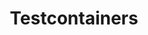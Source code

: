 ---
title: Testcontainers
sections:
  - partial: hero-banner
    title: Unit tests with real dependencies
    description: Testcontainers is an opensource framework for providing lightweight, throwaway instances of common databases, Selenium web browsers, or anything else that can run in a Docker container.
  - partial: code-examples
    small_title: How it works
    title: Test dependencies as code
    description: |
      No more need for mocks or complicated environment configurations. Define your test dependencies as containers that will be created when your tests are run and then deleted.

      With support for many languages and testing frameworks, all you need is Docker.
    examples:
      - id: java
        label: Java
        code: |
          ```
          @Container
          public GenericContainer redis = new GenericContainer("redis:5.0.3-alpine")
            .withExposedPorts(6379);
          ```
      - id: go
        label: Go
        code: |
          ```
          req := testcontainers.ContainerRequest{
            Image:        "redis:latest",
            ExposedPorts: []string{"6379/tcp"},
            WaitingFor:   wait.ForLog("Ready to accept connections"),
          }
          ```
      - id: dotnet
        label: .NET
        code: |
          ```
          var _container = new TestcontainersBuilder<TestcontainersContainer>()
            .WithImage("alpine")
            .WithEntrypoint("top")
            .Build();
          ```
      - id: python
        label: Python
        code: |
          ```
          with PostgresContainer("postgres:9.5") as postgres:
            e = sqlalchemy.create_engine(postgres.get_connection_url())
            result = e.execute("select version()")
          ```
      - id: nodejs
        label: Node.js
        code: |
          ```
          const { GenericContainer } = require("testcontainers");
          const container = await new GenericContainer("alpine")
            .withExposedPorts(22, 80, 443)
            .start();
          ```
      - id: rust
        label: Rust
        code: |
          ```
          let container = docker.run(MyImage::default());
          ```
  - partial: icon-columns
    small_title: Use cases
    title: How Testcontainers can help you
    columns:
      - icon: /images/icons/database.svg
        title: Data access layer integration tests
        description: |
          Use a containerized instance of your database to test to test your data access layer code for complete compatibility, but without requiring complex setup on developers' machines and safe in the knowledge that your tests will always start with a known state.
      - icon: /images/icons/browser.svg
        title: UI/Acceptance tests
        description: |
          Use containerized web browsers, compatible with Selenium, for conducting automated UI tests. Each test can get a fresh instance of the browser, with no browser state, plugin variations or automated browser upgrades to worry about.
      - icon: /images/icons/puzzle.svg
        title: Application integration tests
        description: |
          Run your application in a short-lived test mode with dependencies, such as databases, message queues or web servers.
  - partial: supported-languages
    small_title: Get started
    title: Supported Languages
    description: |
      There are implementations of Testcontainers in all of your favorite languages. Click through to read their specific documentation.
    languages:
      - logo: /images/language-logos/java.svg
        label: Java
        link: https://testcontainers.org
      - logo: /images/language-logos/go.svg
        label: Go
        link: https://golang.testcontainers.org/
      - logo: /images/language-logos/dotnet.svg
        label: .NET
        link: https://dotnet.testcontainers.org/
      - logo: /images/language-logos/python.svg
        label: Python
        link: https://testcontainers-python.readthedocs.io/en/latest/
      - logo: /images/language-logos/nodejs.svg
        label: Node.js
        link: https://github.com/testcontainers/testcontainers-node/
      - logo: /images/language-logos/rust.svg
        label: Rust
        link: https://docs.rs/testcontainers/latest/testcontainers/
  - partial: company-logos
    small_title: Industry standard
    title: Companies using Testcontainers
    companies:
      - name: Spotify
        logo: /images/company-logos/spotify.svg
        link: https://spotify.com
      - name: JetBrains
        logo: /images/company-logos/jetbrains.svg
        link: https://jetbrains.com
      - name: Netflix
        logo: /images/company-logos/netflix.svg
        link: https://netflix.com
      - name: Uber
        logo: /images/company-logos/uber.svg
        link: https://uber.com
      - name: CapitalOne
        logo: /images/company-logos/capitalone.svg
        link: https://capitalone.com
      - name: Elastic
        logo: /images/company-logos/elastic.svg
        link: https://elastic.com
      - name: Wise
        logo: /images/company-logos/wise.svg
        link: https://wise.com
      - name: Zalando
        logo: /images/company-logos/zalando.svg
        link: https://zalando.com
      - name: Skyscanner
        logo: /images/company-logos/skyscanner.svg
        link: https://skyscanner.com
      - name: Playtika
        logo: /images/company-logos/playtika.svg
        link: https://playtika.com
  - partial: sponsor-credits
    small_title: A huge thankyou to our sponsors
    bronze_sponsors_title: Bronze Sponsors
    donors_title: Donors
    backers_title: Backers
    bronze_sponsors:
      - name: CirrusCI
        logo: /images/sponsor-logos/cirrusci.svg
        link: https://cirrusci.com
      - name: Vivy
        logo: /images/sponsor-logos/vivy.svg
        link: https://vivy.com
      - name: JOOQ
        logo: /images/sponsor-logos/jooq.svg
        link: https://jooq.com
      - name: Backbase
        logo: /images/sponsor-logos/backbase.svg
        link: https://backbase.com
      - name: Elastic
        logo: /images/sponsor-logos/elastic.svg
        link: https://elastic.co
    donors:
      - name: RedHat
        logo: /images/sponsor-logos/redhat.svg
        link: https://redhat.com
      - name: Spotify
        logo: /images/sponsor-logos/spotify.svg
        link: https://spotify.com
      - name: GitHub
        logo: /images/sponsor-logos/github.svg
        link: https://github.com
    backers:
      - name: Philip Riecks
        link: https://github.com/rieckpil
      - name: Karl Heinz Marbaise
        link: https://github.com/khmarbaise
      - name: Sascha Frinken
        link: https://github.com/sascha-frinken
      - name: Christoph Dreis
        link: https://github.com/dreis2211
      - name: Nikita Zhevnitskiy
        link: https://github.com/zhenik
      - name: Bas Stoker
        link: https://github.com/bastoker
      - name: Oleg Nenashev
        link: https://github.com/oleg-nenashev
      - name: Rik Glover
        link: https://github.com/rikglover
      - name: Amitosh Swain Mahapatra
        link: https://github.com/recrsn
      - name: Paris Apostolopoulos
        link: https://opencollective.com/paris-apostolopoulos
---